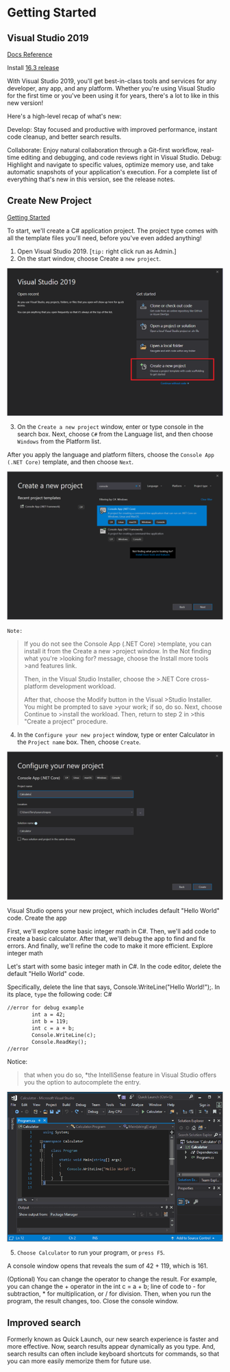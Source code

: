 # Getting Started

## Visual Studio 2019

[Docs Reference](https://docs.microsoft.com/en-us/visualstudio/ide/whats-new-visual-studio-2019?view=vs-2019)


Install [16.3 release](https://docs.microsoft.com/en-us/visualstudio/releases/2019/release-notes)

With Visual Studio 2019, you'll get best-in-class tools and services for any developer, any app, and any platform. Whether you're using Visual Studio for the first time or you've been using it for years, there's a lot to like in this new version!

Here's a high-level recap of what's new:

Develop: Stay focused and productive with improved performance, instant code cleanup, and better search results.

Collaborate: Enjoy natural collaboration through a Git-first workflow, real-time editing and debugging, and code reviews right in Visual Studio.
Debug: Highlight and navigate to specific values, optimize memory use, and take automatic snapshots of your application's execution.
For a complete list of everything that's new in this version, see the release notes.

## Create New Project
[Getting Started](https://docs.microsoft.com/en-us/visualstudio/get-started/csharp/?view=vs-2019)

To start, we'll create a C# application project. The project type comes with all the template files you'll need, before you've even added anything!

1. Open Visual Studio 2019.  [`tip:` right click run as Admin.]
2. On the start window, choose Create a `new project`.


![alt text](https://github.com/Onemanwolf/visual-studio-2019/blob/master/docs/images/create-new-project-dark-theme.png?raw=true "Request Pipeline")


3. On the `Create a new project` window, enter or type console in the search box. Next, choose `C#` from the Language list, and then choose `Windows` from the Platform list.

After you apply the language and platform filters, choose the `Console App (.NET Core)` template, and then choose `Next`.

![alt text](https://github.com/Onemanwolf/visual-studio-2019/blob/master/docs/images/csharp-create-new-project-search-console-net-core-filtered.png?raw=true "Request Pipeline")

 `Note:` 
 >If you do not see the Console App (.NET Core) >template, you can install it from the Create a new >project window. In the Not finding what you're >looking for? message, choose the Install more tools >and features link.
>
 >Then, in the Visual Studio Installer, choose the >.NET Core cross-platform development workload.
>
 >After that, choose the Modify button in the Visual >Studio Installer. You might be prompted to save >your work; if so, do so. Next, choose Continue to >install the workload. Then, return to step 2 in >this "Create a project" procedure. 


4. In the `Configure your new project` window, type or enter Calculator in the `Project name` box. Then, choose `Create`.

![alt text](https://github.com/Onemanwolf/visual-studio-2019/blob/master/docs/images/csharp-name-your-calculator-project.png?raw=true "Request Pipeline")

Visual Studio opens your new project, which includes default "Hello World" code.
Create the app

First, we'll explore some basic integer math in C#. Then, we'll add code to create a basic calculator. After that, we'll debug the app to find and fix errors. And finally, we'll refine the code to make it more efficient.
Explore integer math

Let's start with some basic integer math in C#.
In the code editor, delete the default "Hello World" code.

Specifically, delete the line that says, Console.WriteLine("Hello World!");.
In its place, `type` the following code:
C#

``` Copy
//error for debug example
        int a = 42;
        int b = 119;
        int c = a + b;
        Console.WriteLine(c);
        Console.ReadKey();
//error        
```


 Notice: 
 > that when you do so, *the IntelliSense 
 > feature in Visual Studio offers you the option to
 > autocomplete the entry.

![alt text](https://github.com/Onemanwolf/visual-studio-2019/blob/master/docs/images/integer-math-intellisense.gif?raw=true "Request Pipeline")

5. `Choose Calculator` to run your program, or `press F5`.

A console window opens that reveals the sum of 42 + 119, which is 161.

(Optional) You can change the operator to change the result. For example, you can change the + operator in the int c = a + b; line of code to - for subtraction, * for multiplication, or / for division. Then, when you run the program, the result changes, too.
Close the console window.

## Improved search

Formerly known as Quick Launch, our new search experience is faster and more effective. Now, search results appear dynamically as you type. And, search results can often include keyboard shortcuts for commands, so that you can more easily memorize them for future use.



